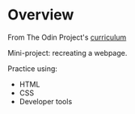 # Overview

From The Odin Project's [curriculum](http://www.theodinproject.com/web-development-101/html-css)

Mini-project: recreating a webpage.

Practice using:
* HTML
* CSS
* Developer tools